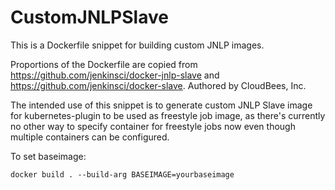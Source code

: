 # CustomJNLPSlave

This is a Dockerfile snippet for building custom JNLP images.

Proportions of the Dockerfile are copied from
https://github.com/jenkinsci/docker-jnlp-slave and
https://github.com/jenkinsci/docker-slave. Authored by CloudBees, Inc.

The intended use of this snippet is to generate custom JNLP Slave image for
kubernetes-plugin to be used as freestyle job image, as there's currently no
other way to specify container for freestyle jobs now even though multiple
containers can be configured.

To set baseimage:

    docker build . --build-arg BASEIMAGE=yourbaseimage
